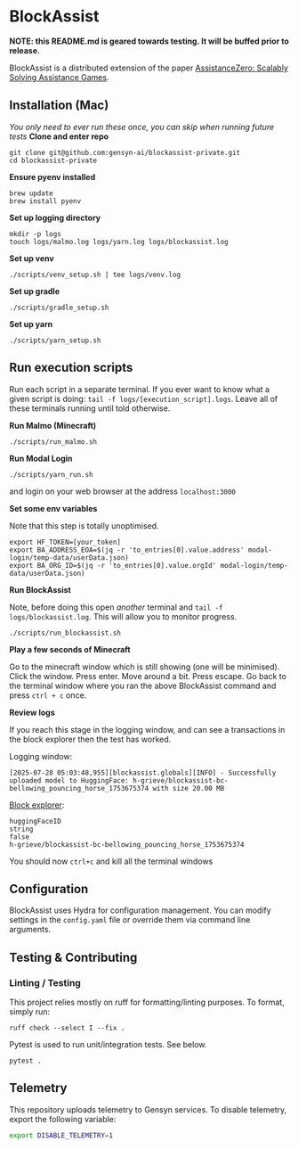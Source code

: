 # BlockAssist

**NOTE: this README.md is geared towards testing. It will be buffed prior to release.**

BlockAssist is a distributed extension of the paper [AssistanceZero: Scalably Solving Assistance Games](https://arxiv.org/abs/2504.07091).

## Installation (Mac)

*You only need to ever run these once, you can skip when running future tests*
**Clone and enter repo**
```
git clone git@github.com:gensyn-ai/blockassist-private.git
cd blockassist-private
```

**Ensure pyenv installed**
```
brew update
brew install pyenv
```

**Set up logging directory**
```
mkdir -p logs
touch logs/malmo.log logs/yarn.log logs/blockassist.log
```

**Set up venv**
```
./scripts/venv_setup.sh | tee logs/venv.log
```

**Set up gradle**
```
./scripts/gradle_setup.sh
```

**Set up yarn**
```
./scripts/yarn_setup.sh
```

## Run execution scripts
Run each script in a separate terminal. If you ever want to know what a given script is doing: `tail -f logs/[execution_script].logs`. Leave all of these terminals running until told otherwise.

**Run Malmo (Minecraft)**
```
./scripts/run_malmo.sh
```

**Run Modal Login**
```
./scripts/yarn_run.sh
```
and login on your web browser at the address `localhost:3000`

**Set some env variables**

Note that this step is totally unoptimised.

```
export HF_TOKEN=[your_token]
export BA_ADDRESS_EOA=$(jq -r 'to_entries[0].value.address' modal-login/temp-data/userData.json)
export BA_ORG_ID=$(jq -r 'to_entries[0].value.orgId' modal-login/temp-data/userData.json)
```


**Run BlockAssist**

Note, before doing this open *another* terminal and `tail -f logs/blockassist.log`. This will allow you to monitor progress.

```
./scripts/run_blockassist.sh
```

**Play a few seconds of Minecraft**

Go to the minecraft window which is still showing (one will be minimised). Click the window. Press enter. Move around a bit. Press escape. Go back to the terminal window where you ran the above BlockAssist command and press `ctrl + c` once.

**Review logs**

If you reach this stage in the logging window, and can see a transactions in the block explorer then the test has worked.

Logging window:
```
[2025-07-28 05:03:48,955][blockassist.globals][INFO] - Successfully uploaded model to HuggingFace: h-grieve/blockassist-bc-bellowing_pouncing_horse_1753675374 with size 20.00 MB
```
[Block explorer](https://gensyn-testnet.explorer.alchemy.com/address/0xa6834217923D7A2A0539575CFc67abA209E6436F?tab=logs):
```
huggingFaceID
string
false
h-grieve/blockassist-bc-bellowing_pouncing_horse_1753675374
```

You should now `ctrl+c` and kill all the terminal windows


## Configuration

BlockAssist uses Hydra for configuration management. You can modify settings in the `config.yaml` file or override them via command line arguments.

## Testing & Contributing

### Linting / Testing

This project relies mostly on ruff for formatting/linting purposes. To format, simply run:

    ruff check --select I --fix .

Pytest is used to run unit/integration tests. See below.

    pytest .


## Telemetry

This repository uploads telemetry to Gensyn services. To disable telemetry, export the following variable:

```bash
export DISABLE_TELEMETRY=1
```
